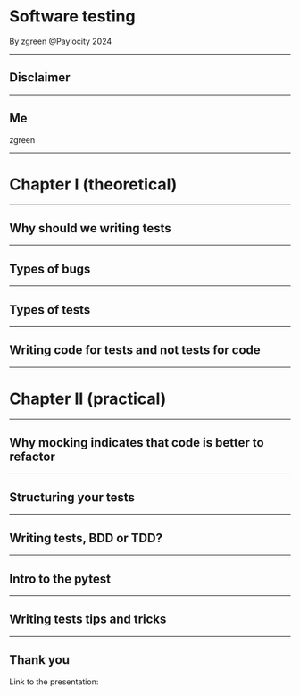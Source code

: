 # Software testing 

By zgreen @Paylocity 2024

---

## Disclaimer

---

## Me

zgreen

---

# Chapter I (theoretical)

---

## Why should we writing tests

---

## Types of bugs

---

## Types of tests

---

## Writing code for tests and not tests for code

---


# Chapter II (practical)

---


## Why mocking indicates that code is better to refactor

---

## Structuring your tests

---

## Writing tests, BDD or TDD?

---

## Intro to the pytest

---

## Writing tests tips and tricks

---

## Thank you

Link to the presentation:
![]()

